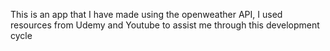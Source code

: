 This is an app that I have made using the openweather API, I used resources from Udemy and Youtube to assist me through this development cycle
